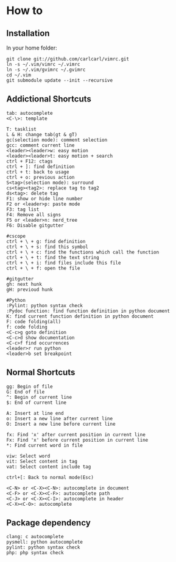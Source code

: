 # How to #

## Installation ##
In your home folder:

	git clone git://github.com/carlcarl/vimrc.git
	ln -s ~/.vim/vimrc ~/.vimrc
	ln -s ~/.vim/gvimrc ~/.gvimrc
	cd ~/.vim
	git submodule update --init --recursive

## Addictional Shortcuts ##

	tab: autocomplete
	<C-\>: template

	T: tasklist
	L & H: change tab(gt & gT)
	gc(selection mode): comment selection
	gcc: comment current line
	<leader><leader>w: easy motion
	<leader><leader>t: easy motion + search
	ctrl + F12: ctags
	ctrl + ]: find definition
	ctrl + t: back to usage
	ctrl + o: previous action
	S<tag>(selection mode): surround
	cs<tag><tag2>: replace tag to tag2
	ds<tag>: delete tag
	F1: show or hide line number
	F2 or <leader>p: paste mode
	F3: tag list
	F4: Remove all signs
	F5 or <leader>n: nerd_tree
	F6: Disable gitgutter
	
	#cscope
	ctrl + \ + g: find definition
	ctrl + \ + s: find this symbol
	ctrl + \ + c: find the functions which call the function
	ctrl + \ + t: find the text string
	ctrl + \ + i: find files include this file
	ctrl + \ + f: open the file

	#gitgutter
	gh: next hunk
	gH: previoud hunk

	#Python
	:Pylint: python syntax check
	:Pydoc function: find function definition in python document
	K: find current function definition in python document
	F: code folding(all)
	f: code folding
	<C-c>g goto definition
	<C-c>d show documentation
	<C-c>f find occurrences
	<leader>r run python
	<leader>b set breakpoint

## Normal Shortcuts ##

   	gg: Begin of file
	G: End of file
	^: Begin of current line
	$: End of current line

	A: Insert at line end
	o: Insert a new line after current line
	O: Insert a new line before current line

	fx: Find 'x' after current position in current line
	Fx: Find 'x' before current position in current line
	*: Find current word in file

	viw: Select word
	vit: Select content in tag 
	vat: Select content include tag

	ctrl+[: Back to normal mode(Esc)

	<C-N> or <C-X><C-N>: autocomplete in document
	<C-F> or <C-X><C-F>: autocomplete path
	<C-J> or <C-X><C-I>: autocomplete in header
	<C-X><C-O>: autocomplete

## Package dependency ##

	clang: c autocomplete
	pysmell: python autocomplete
	pylint: python syntax check
	php: php syntax check 

